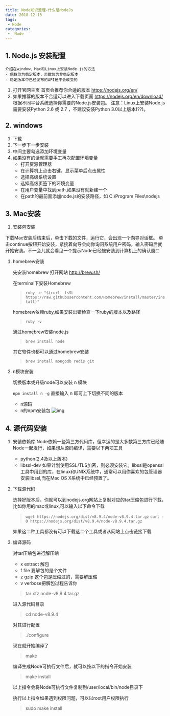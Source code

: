 ```yaml
---
title: Node知识整理-什么是NodeJs
date: 2018-12-15
tags:
 - Node
categories:
 -  Node
---
```


## 1. Node.js 安装配置

```
介绍在window、Mac和Linux上安装Node.js的方法
- 偶数位为稳定版本，奇数位为非稳定版本
- 稳定版本中已经发布的API是不会改变的
```

1. 打开官网主页 首页会推荐你合适的版本 https://nodejs.org/en/
2. 如果推荐的版本不合适可以进入下载页面 https://nodejs.org/en/download/ 根据不同平台系统选择你需要的Node.js安装包。 注意：Linux上安装Node.js需要安装Python 2.6 或 2.7 ，不建议安装Python 3.0以上版本(??)。

## 2. windows

1. 下载
2. 下一步下一步安装
3. 中间主要勾选添加环境变量
4. 如果没有的话就需要手工再次配置环境变量
   - 打开资源管理器
   - 在计算机上点击右键，显示菜单后点击属性
   - 选择高级系统设置
   - 选择高级页签下的环境变量
   - 在用户变量中找到path,如果没有就新建一个
   - 在path的最前面添加node.js的安装路径，如 C:\Program Files\nodejs

## 3. Mac安装

1. 安装包安装

下载Mac安装后结束后，单击下载的文件，运行它，会出现一个向导对话框。 单击continue按钮开始安装，紧接着向导会向你询问系统用户密码，输入密码后就开始安装。不一会儿就会看见一个提示Node已经被安装到计算机上的确认窗口

1. homebrew安装

   先安装homebrew 打开网站 http://brew.sh/

   在terminal下安装Homebrew

   > `ruby -e "$(curl -fsSL https://raw.githubusercontent.com/Homebrew/install/master/install)"`

   homebrew依赖ruby,如果安装出错检查一下ruby的版本以及路径

   > `ruby -v`

   通过homebrew安装node.js

   > `brew install node`

   其它软件也都可以通过homebrew安装

   > `brew install mongodb redis git`

2. n模块安装

   切换版本或升级node可以安装 n 模块

   `npm install n -g`
   直接输入 n 即可上下切换不同的版本

   - n源码
   - n的npm安装包
     ![img](https://wang.icey.cc/document/node/images/n.gif)

## 4. 源代码安装

1. 安装依赖库 Node依赖一些第三方代码库，但幸运的是大多数第三方库已经随Node一起发行，如果想从源码编译，需要以下两项工具

   - python(2.4及以上版本)
   - libssl-dev 如果计划使用SSL/TLS加密，则必须安装它。libssl是openssl工具中用到的库，在linux和UNIX系统中，通常可以用你喜欢的包管理器安装libssl,而在Mac OS X系统中已经预置了。

2. 下载源代码

   选择好版本后，你就可以到nodejs.org网站上复制对应的tar压缩包进行下载，比如你用的mac或linux,可以输入以下命令下载

   > `wget https://nodejs.org/dist/v8.9.4/node-v8.9.4.tar.gz`
   > `curl -O https://nodejs.org/dist/v8.9.4/node-v8.9.4.tar.gz`

   如果这二种工具都没有可以下载这二个工具或者从网站上点击链接下载

3. 编译源码

   对tar压缩包进行解压缩

   - x extract 解包
   - f file 要解包的是个文件
   - z gzip 这个包是压缩过的，需要解压缩
   - v verbose把解包过程告诉你

   > tar xfz node-v8.9.4.tar.gz

   进入源代码目录

   > cd node-v8.9.4

   对其进行配置

   > ./configure

   现在就开始编译了

   > make

   编译生成Node可执行文件后，就可以按以下的指令开始安装

   > make install

   以上指令会将Node可执行文件复制到/user/local/bin/node目录下

   执行以上指令如果遇到权限问题，可以以root用户权限执行

   > sudo make install